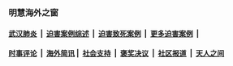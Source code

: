 
### 明慧海外之窗

####  [武汉肺炎](indexes/365.md?t=02091800) &nbsp;|&nbsp;  [迫害案例综述](indexes/328.md?t=02091800) &nbsp;|&nbsp; [迫害致死案例](indexes/277.md?t=02091800)  &nbsp;|&nbsp; [更多迫害案例](indexes/81.md?t=02091800)  &nbsp;|&nbsp; 
####  [时事评论](indexes/19.md?t=02091800) &nbsp;|&nbsp; [海外简讯](indexes/245.md?t=02091800)&nbsp;|&nbsp;  [社会支持](indexes/140.md?t=02091800) &nbsp;|&nbsp; [褒奖决议](indexes/282.md?t=02091800) &nbsp;|&nbsp; [社区报道](indexes/91.md?t=02091800)  &nbsp;|&nbsp; [天人之间](indexes/78.md?t=02091800) 

